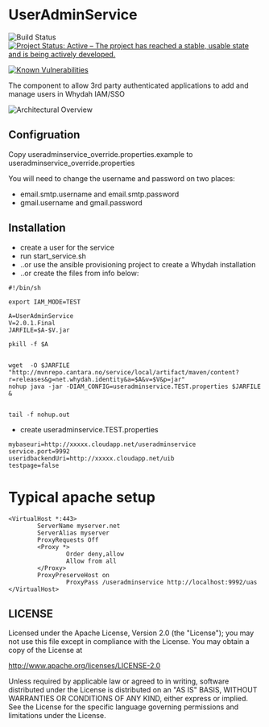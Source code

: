 # UserAdminService


![Build Status](https://jenkins.capraconsulting.no/buildStatus/icon?job=Whydah-UserAdminService) [![Project Status: Active – The project has reached a stable, usable state and is being actively developed.](http://www.repostatus.org/badges/latest/active.svg)](http://www.repostatus.org/#active)  

[![Known Vulnerabilities](https://snyk.io/test/github/Cantara/Whydah-UserAdminService/badge.svg)](https://snyk.io/test/github/Cantara/Whydah-UserAdminService)

The component to allow 3rd party authenticated applications to add and manage users in Whydah IAM/SSO

![Architectural Overview](https://raw2.github.com/altran/Whydah-SSOLoginWebApp/master/Whydah%20infrastructure.png)

## Configruation
Copy useradminservice_override.properties.example to useradminservice_override.properties

You will need to change the username and password on two places:
* email.smtp.username and email.smtp.password
* gmail.username and gmail.password

## Installation


* create a user for the service
* run start_service.sh
* ..or use the ansible provisioning project to create a Whydah installation
* ..or create the files from info below:


```
#!/bin/sh

export IAM_MODE=TEST

A=UserAdminService
V=2.0.1.Final
JARFILE=$A-$V.jar

pkill -f $A


wget  -O $JARFILE "http://mvnrepo.cantara.no/service/local/artifact/maven/content?r=releases&g=net.whydah.identity&a=$A&v=$V&p=jar"
nohup java -jar -DIAM_CONFIG=useradminservice.TEST.properties $JARFILE &


tail -f nohup.out
```

* create useradminservice.TEST.properties

```
mybaseuri=http://xxxxx.cloudapp.net/useradminservice
service.port=9992
useridbackendUri=http://xxxxx.cloudapp.net/uib
testpage=false
```


Typical apache setup
====================

```
<VirtualHost *:443>
        ServerName myserver.net
        ServerAlias myserver
        ProxyRequests Off
        <Proxy *>
                Order deny,allow
                Allow from all
        </Proxy>
        ProxyPreserveHost on
                ProxyPass /useradminservice http://localhost:9992/uas
</VirtualHost>
```

## LICENSE

Licensed under the Apache License, Version 2.0 (the "License");
you may not use this file except in compliance with the License.
You may obtain a copy of the License at

<http://www.apache.org/licenses/LICENSE-2.0>

Unless required by applicable law or agreed to in writing, software
distributed under the License is distributed on an "AS IS" BASIS,
WITHOUT WARRANTIES OR CONDITIONS OF ANY KIND, either express or implied.
See the License for the specific language governing permissions and
limitations under the License.
